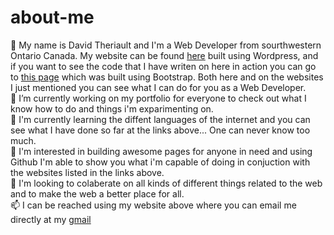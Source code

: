 # about-me
👋 My name is David Theriault and I'm a Web Developer from sourthwestern Ontario Canada. My website can be found <a href="http://davidtheriault.ca">here</a> built using Wordpress, and if you want to see the code that I have writen on here in action you can go to <a href="http://projects.davidtheriault.ca">this page</a> which was built using Bootstrap. Both here and on the websites I just mentioned you can see what I can do for you as a Web Developer.<br/>
🔭 I’m currently working on my portfolio for everyone to check out what I know how to do and things i'm exparimenting on.<br/>
🌱 I'm currently learning the diffent languages of the internet and you can see what I have done so far at the links above... One can never know too much.<br/>
👀 I'm interested in building awesome pages for anyone in need and using Github I'm able to show you what i'm capable of doing in conjuction with the websites listed in the links above.<br/>
👯 I'm looking to colaberate on all kinds of different things related to the web and to make the web a better place for all.<br/>
📫 I can be reached using my website above where you can email me directly at my <a href="mailto:dayvidca@gmail.com">gmail</a>
